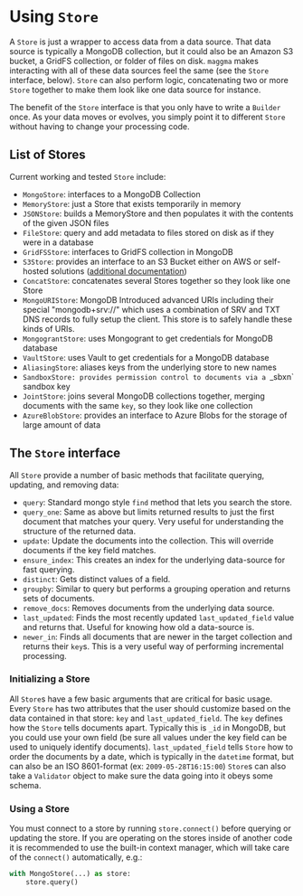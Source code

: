 # Using `Store`

A `Store` is just a wrapper to access data from a data source. That data source is typically a MongoDB collection, but it could also be an Amazon S3 bucket, a GridFS collection, or folder of files on disk. `maggma` makes interacting with all of these data sources feel the same (see the `Store` interface, below). `Store` can also perform logic, concatenating two or more `Store` together to make them look like one data source for instance.

The benefit of the `Store` interface is that you only have to write a `Builder` once. As your data moves or evolves, you simply point it to different `Store` without having to change your processing code.

## List of Stores

Current working and tested `Store` include:

- `MongoStore`: interfaces to a MongoDB Collection
- `MemoryStore`: just a Store that exists temporarily in memory
- `JSONStore`: builds a MemoryStore and then populates it with the contents of the given JSON files
- `FileStore`: query and add metadata to files stored on disk as if they were in a database
- `GridFSStore`: interfaces to GridFS collection in MongoDB
- `S3Store`: provides an interface to an S3 Bucket either on AWS or self-hosted solutions ([additional documentation](advanced_stores.md))
- `ConcatStore`: concatenates several Stores together so they look like one Store
- `MongoURIStore`: MongoDB Introduced advanced URIs including their special "mongodb+srv://" which uses a combination of SRV and TXT DNS records to fully setup the client. This store is to safely handle these kinds of URIs.
- `MongograntStore`: uses Mongogrant to get credentials for MongoDB database
- `VaultStore`: uses Vault to get credentials for a MongoDB database
- `AliasingStore`: aliases keys from the underlying store to new names
- `SandboxStore: provides permission control to documents via a `_sbxn` sandbox key
- `JointStore`: joins several MongoDB collections together, merging documents with the same `key`, so they look like one collection
- `AzureBlobStore`: provides an interface to Azure Blobs for the storage of large amount of data

## The `Store` interface

All `Store` provide a number of basic methods that facilitate querying, updating, and removing data:

- `query`: Standard mongo style `find` method that lets you search the store.
- `query_one`: Same as above but limits returned results to just the first document that matches your query. Very useful for understanding the structure of the returned data.
- `update`: Update the documents into the collection. This will override documents if the key field matches.
- `ensure_index`: This creates an index for the underlying data-source for fast querying.
- `distinct`: Gets distinct values of a field.
- `groupby`: Similar to query but performs a grouping operation and returns sets of documents.
- `remove_docs`: Removes documents from the underlying data source.
- `last_updated`: Finds the most recently updated `last_updated_field` value and returns that. Useful for knowing how old a data-source is.
- `newer_in`: Finds all documents that are newer in the target collection and returns their `key`s. This is a very useful way of performing incremental processing.

### Initializing a Store

All `Store`s have a few basic arguments that are critical for basic usage. Every `Store` has two attributes that the user should customize based on the data contained in that store: `key` and `last_updated_field`. The `key` defines how the `Store` tells documents apart. Typically this is `_id` in MongoDB, but you could use your own field (be sure all values under the key field can be used to uniquely identify documents). `last_updated_field` tells `Store` how to order the documents by a date, which is typically in the `datetime` format, but can also be an ISO 8601-format (ex: `2009-05-28T16:15:00`) `Store`s can also take a `Validator` object to make sure the data going into it obeys some schema.

### Using a Store

You must connect to a store by running `store.connect()` before querying or updating the store.
If you are operating on the stores inside of another code it is recommended to use the built-in context manager,
which will take care of the `connect()` automatically, e.g.:

```python
with MongoStore(...) as store:
    store.query()
```
